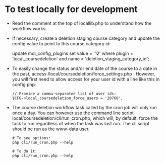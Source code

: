 # To test locally for development

* Read the comment at the top of locallib.php to understand how the workflow works.

* If necessary, create a deletion staging course category and update the config value
  to point to this course category id:

     update mdl_config_plugins set value = '12' where plugin = 'local_coursedeletion' and name = 'deletion_staging_category_id';

* To easily change the status and/or end date of the course to a date in the past, access
  /local/coursedeletion/force_settings.php .  However, you will first need to allow
  access for your user id with a line like this in config.php:

      // Provide a comma-separated list of user ids:
      $CFG->local_coursedeletion_force_users = '20760';

* The course deletion workflow task called by the cron job will only run once a day.  You can however
  use the command line script local/coursedeletion/cli/run_cron.php, which will, by default, force
  the task to run regardless of when the task was last run.  The cli script should be run as the
  www-data user.

      # To see options:
      php cli/run_cron.php --help

      # To do it:
      php cli/run_cron.php --help

